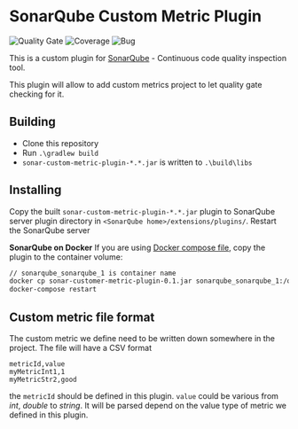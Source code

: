 # SonarQube Custom Metric Plugin
![Quality Gate](https://sonarcloud.io/api/project_badges/measure?project=jp.co.atware%3Asonar-custom-metric-plugin&metric=alert_status)
![Coverage](https://sonarcloud.io/api/project_badges/measure?project=jp.co.atware%3Asonar-custom-metric-plugin&metric=coverage)
![Bug](https://sonarcloud.io/api/project_badges/measure?project=jp.co.atware%3Asonar-custom-metric-plugin&metric=bugs)


This is a custom plugin for [SonarQube](https://www.sonarqube.org/) - Continuous code quality inspection tool.

This plugin will allow to add custom metrics project to let quality gate checking for it.

## Building
- Clone this repository
- Run `.\gradlew build`
- `sonar-custom-metric-plugin-*.*.jar` is written to `.\build\libs`

## Installing
Copy the built `sonar-custom-metric-plugin-*.*.jar` plugin to SonarQube server plugin directory in `<SonarQube home>/extensions/plugins/`.
Restart the SonarQube server

**SonarQube on Docker**
If you are using [Docker compose file](https://github.com/SonarSource/docker-sonarqube/blob/master/recipes.md), copy the plugin to the container volume:

```bash
// sonarqube_sonarqube_1 is container name
docker cp sonar-customer-metric-plugin-0.1.jar sonarqube_sonarqube_1:/opt/sonarqube/extensions/plugins/
docker-compose restart
```

## Custom metric file format
The custom metric we define need to be written down somewhere in the project. The file will have a CSV format

```csv
metricId,value
myMetricInt1,1
myMetricStr2,good
```

the `metricId` should be defined in this plugin. `value` could be various from _int_, _double_ to _string_. It will be parsed depend on the value type of metric we defined in this plugin.
